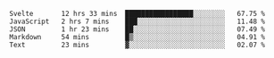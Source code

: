 <!--START_SECTION:waka-->
```text
Svelte       12 hrs 33 mins  █████████████████░░░░░░░░   67.75 % 
JavaScript   2 hrs 7 mins    ███░░░░░░░░░░░░░░░░░░░░░░   11.48 % 
JSON         1 hr 23 mins    ██░░░░░░░░░░░░░░░░░░░░░░░   07.49 % 
Markdown     54 mins         █▒░░░░░░░░░░░░░░░░░░░░░░░   04.91 % 
Text         23 mins         ▓░░░░░░░░░░░░░░░░░░░░░░░░   02.07 % 
```
<!--END_SECTION:waka-->
